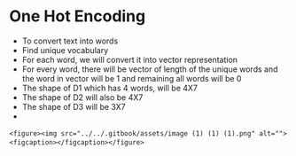 # One Hot Encoding

* To convert text into words
* Find unique vocabulary
* For each word, we will convert it into vector representation
* For every word, there will be vector of length of the unique words and the word in vector will be 1 and remaining all words will be 0
* The shape of D1 which has 4 words, will be 4X7
* The shape of D2 will also be 4X7
* The shape of D3 will be 3X7
*

    <figure><img src="../../.gitbook/assets/image (1) (1) (1).png" alt=""><figcaption></figcaption></figure>
